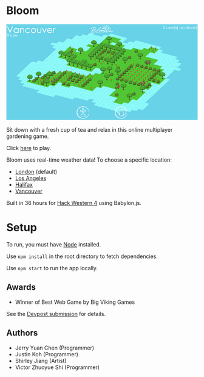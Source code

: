 # Bloom

![Gameplay](bloom.png)

Sit down with a fresh cup of tea and relax in this online multiplayer gardening game. 

Click [here](https://bloomhw4.herokuapp.com/) to play.

Bloom uses real-time weather data! To choose a specific location:

- [London](https://bloomhw4.herokuapp.com/london) (default)
- [Los Angeles](https://bloomhw4.herokuapp.com/losangeles)
- [Halifax](https://bloomhw4.herokuapp.com/halifax)
- [Vancouver](https://bloomhw4.herokuapp.com/vancouver)

Built in 36 hours for [Hack Western 4](https://hackwestern4.devpost.com/) using Babylon.js.

# Setup

To run, you must have [Node](https://nodejs.org/en/) installed.

Use `npm install` in the root directory to fetch dependencies.

Use `npm start` to run the app locally.

## Awards

- Winner of Best Web Game by Big Viking Games

See the [Devpost submission](https://devpost.com/software/bloom-k50zoy) for details.

## Authors

- Jerry Yuan Chen (Programmer)
- Justin Koh (Programmer)
- Shirley Jiang (Artist)
- Victor Zhuoyue Shi (Programmer)
